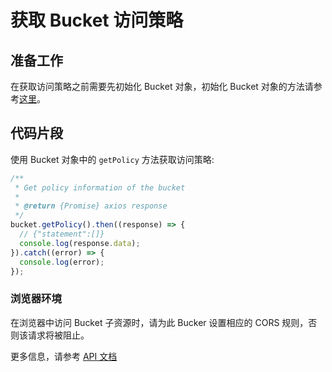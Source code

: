 # 获取 Bucket 访问策略

## 准备工作

在获取访问策略之前需要先初始化 Bucket 对象，初始化 Bucket 对象的方法请参考[这里](./initialize_config_and_qingstor_zh-CN.md)。

## 代码片段

使用 Bucket 对象中的 `getPolicy` 方法获取访问策略:

```javascript
/**
 * Get policy information of the bucket
 *
 * @return {Promise} axios response
 */
bucket.getPolicy().then((response) => {
  // {"statement":[]}
  console.log(response.data);
}).catch((error) => {
  console.log(error);
});
```

### 浏览器环境
在浏览器中访问 Bucket 子资源时，请为此 Bucker 设置相应的 CORS 规则，否则该请求将被阻止。

更多信息，请参考 [API 文档](https://docsv3.qingcloud.com/storage/object-storage/api/bucket/policy/get_policy/)
